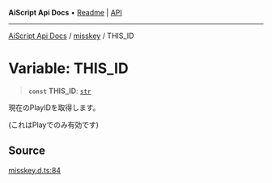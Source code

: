 ---
---
**AiScript Api Docs** • [Readme](../../README.md) \| [API](../../modules.md)

***

[AiScript Api Docs](../../README.md) / [misskey](../README.md) / THIS\_ID

# Variable: THIS\_ID

> **`const`** **THIS\_ID**: [`str`](../../std/type-aliases/str.md)

現在のPlayIDを取得します。

(これはPlayでのみ有効です)

## Source

[misskey.d.ts:84](https://github.com/slofp/aitslib/blob/417fe62f0102d90b12040038b8cfc8d08c6859ce/src/misskey.d.ts#L84)
